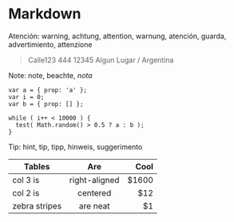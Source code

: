 Markdown
================

Atención: warning, achtung, attention, warnung, atención, guarda, advertimiento, attenzione

> Calle123 444
> 12345 Algun Lugar / Argentina

Note: note, beachte, _nota_

```
var a = { prop: 'a' };
var i = 0;
var b = { prop: [] };

while ( i++ < 10000 ) {
  test( Math.random() > 0.5 ? a : b );
}
```

Tip: hint, tip, tipp, hinweis, suggerimento

| Tables        | Are           | Cool  |
| ------------- |:-------------:| -----:|
| col 3 is      | right-aligned | $1600 |
| col 2 is      | centered      |   $12 |
| zebra stripes | are neat      |    $1 |

